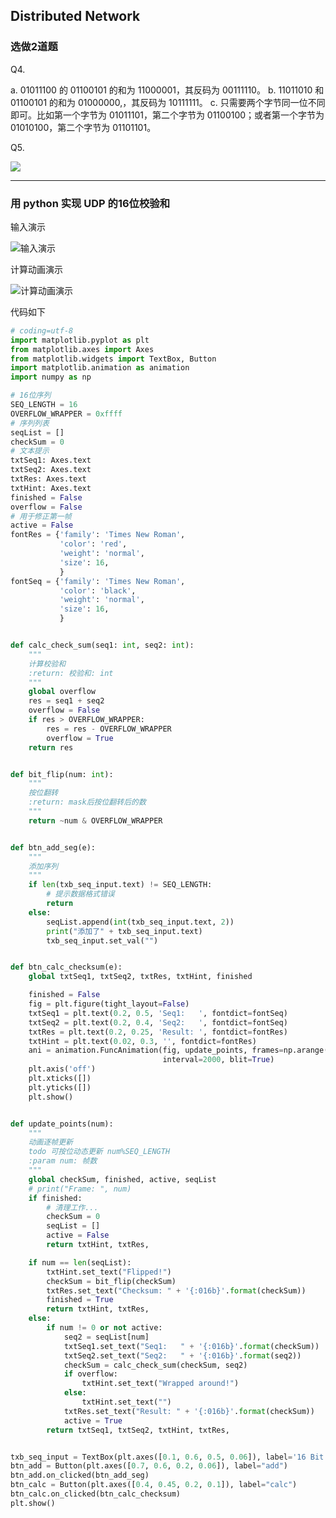 ## Distributed Network

### 选做2道题

Q4. 

a. 01011100 的 01100101 的和为 11000001，其反码为 00111110。 
b. 11011010 和 01100101 的和为 01000000,，其反码为 10111111。 
c.  只需要两个字节同一位不同即可。比如第一个字节为 01011101，第二个字节为 01100100；或者第一个字节为 01010100，第二个字节为 01101101。 

Q5. 

![](https://cchw-1257198376.cos.ap-chengdu.myqcloud.com/test/QQ%E6%88%AA%E5%9B%BE20200329181748.png)

----------

### 用 python 实现 UDP 的16位校验和

输入演示

![输入演示](https://cchw-1257198376.cos.ap-chengdu.myqcloud.com/test/Video_2020-04-01_102446.gif)

计算动画演示

![计算动画演示](https://cchw-1257198376.cos.ap-chengdu.myqcloud.com/test/Video_2020-04-01_104819.gif)

代码如下

```python
# coding=utf-8
import matplotlib.pyplot as plt
from matplotlib.axes import Axes
from matplotlib.widgets import TextBox, Button
import matplotlib.animation as animation
import numpy as np

# 16位序列
SEQ_LENGTH = 16
OVERFLOW_WRAPPER = 0xffff
# 序列列表
seqList = []
checkSum = 0
# 文本提示
txtSeq1: Axes.text
txtSeq2: Axes.text
txtRes: Axes.text
txtHint: Axes.text
finished = False
overflow = False
# 用于修正第一帧
active = False
fontRes = {'family': 'Times New Roman',
           'color': 'red',
           'weight': 'normal',
           'size': 16,
           }
fontSeq = {'family': 'Times New Roman',
           'color': 'black',
           'weight': 'normal',
           'size': 16,
           }


def calc_check_sum(seq1: int, seq2: int):
    """
    计算校验和
    :return: 校验和: int
    """
    global overflow
    res = seq1 + seq2
    overflow = False
    if res > OVERFLOW_WRAPPER:
        res = res - OVERFLOW_WRAPPER
        overflow = True
    return res


def bit_flip(num: int):
    """
    按位翻转
    :return: mask后按位翻转后的数
    """
    return ~num & OVERFLOW_WRAPPER


def btn_add_seg(e):
    """
    添加序列
    """
    if len(txb_seq_input.text) != SEQ_LENGTH:
        # 提示数据格式错误
        return
    else:
        seqList.append(int(txb_seq_input.text, 2))
        print("添加了" + txb_seq_input.text)
        txb_seq_input.set_val("")


def btn_calc_checksum(e):
    global txtSeq1, txtSeq2, txtRes, txtHint, finished

    finished = False
    fig = plt.figure(tight_layout=False)
    txtSeq1 = plt.text(0.2, 0.5, 'Seq1:   ', fontdict=fontSeq)
    txtSeq2 = plt.text(0.2, 0.4, 'Seq2:   ', fontdict=fontSeq)
    txtRes = plt.text(0.2, 0.25, 'Result: ', fontdict=fontRes)
    txtHint = plt.text(0.02, 0.3, '', fontdict=fontRes)
    ani = animation.FuncAnimation(fig, update_points, frames=np.arange(0, len(seqList) + 1),
                                  interval=2000, blit=True)
    plt.axis('off')
    plt.xticks([])
    plt.yticks([])
    plt.show()


def update_points(num):
    """
    动画逐帧更新
    todo 可按位动态更新 num%SEQ_LENGTH
    :param num: 帧数
    """
    global checkSum, finished, active, seqList
    # print("Frame: ", num)
    if finished:
        # 清理工作...
        checkSum = 0
        seqList = []
        active = False
        return txtHint, txtRes,

    if num == len(seqList):
        txtHint.set_text("Flipped!")
        checkSum = bit_flip(checkSum)
        txtRes.set_text("Checksum: " + '{:016b}'.format(checkSum))
        finished = True
        return txtHint, txtRes,
    else:
        if num != 0 or not active:
            seq2 = seqList[num]
            txtSeq1.set_text("Seq1:   " + '{:016b}'.format(checkSum))
            txtSeq2.set_text("Seq2:   " + '{:016b}'.format(seq2))
            checkSum = calc_check_sum(checkSum, seq2)
            if overflow:
                txtHint.set_text("Wrapped around!")
            else:
                txtHint.set_text("")
            txtRes.set_text("Result: " + '{:016b}'.format(checkSum))
            active = True
        return txtSeq1, txtSeq2, txtHint, txtRes,


txb_seq_input = TextBox(plt.axes([0.1, 0.6, 0.5, 0.06]), label='16 Bit')
btn_add = Button(plt.axes([0.7, 0.6, 0.2, 0.06]), label="add")
btn_add.on_clicked(btn_add_seg)
btn_calc = Button(plt.axes([0.4, 0.45, 0.2, 0.1]), label="calc")
btn_calc.on_clicked(btn_calc_checksum)
plt.show()

```

